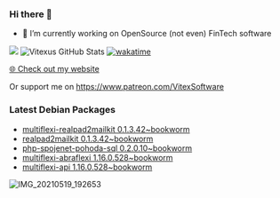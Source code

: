 ### Hi there 👋

- 🔭 I’m currently working on OpenSource  (not even) FinTech software

![](https://komarev.com/ghpvc/?username=Vitexus)
![Vitexus GitHub Stats](https://github-readme-stats.vercel.app/api?username=Vitexus&show_icons=true)
[![wakatime](https://wakatime.com/badge/user/5abba9ca-813e-43ac-9b5f-b1cfdf3dc1c7.svg)](https://wakatime.com/@5abba9ca-813e-43ac-9b5f-b1cfdf3dc1c7)

<p><a href="https://vitexsoftware.cz">🌐 Check out my website</a></p>

Or support me on https://www.patreon.com/VitexSoftware

### Latest Debian Packages
<!-- DEBIAN-PACKAGES-LIST:START -->
- [multiflexi-realpad2mailkit 0.1.3.42~bookworm](https://repo.vitexsoftware.com/package.php?package=multiflexi-realpad2mailkit)
- [realpad2mailkit 0.1.3.42~bookworm](https://repo.vitexsoftware.com/package.php?package=realpad2mailkit)
- [php-spojenet-pohoda-sql 0.2.0.10~bookworm](https://repo.vitexsoftware.com/package.php?package=php-spojenet-pohoda-sql)
- [multiflexi-abraflexi 1.16.0.528~bookworm](https://repo.vitexsoftware.com/package.php?package=multiflexi-abraflexi)
- [multiflexi-api 1.16.0.528~bookworm](https://repo.vitexsoftware.com/package.php?package=multiflexi-api)
<!-- DEBIAN-PACKAGES-LIST:END -->

![IMG_20210519_192653](https://user-images.githubusercontent.com/2621130/120022731-1bd48900-bfed-11eb-90f9-4f88f560b8b7.jpg)

<!--
**Vitexus/Vitexus** is a ✨ _special_ ✨ repository because its `README.md` (this file) appears on your GitHub profile.

Here are some ideas to get you started:

- 🌱 I’m currently learning ...
- 👯 I’m looking to collaborate on ...
- 🤔 I’m looking for help with ...
- 💬 Ask me about ...
- 📫 How to reach me: ...
- 😄 Pronouns: ...
- ⚡ Fun fact: ...
-->


